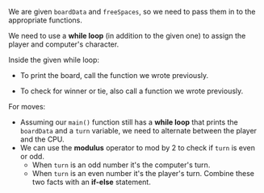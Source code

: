 <!--title={Alternating turns}-->

<!--badges={Python:24,Software Engineering:10,Creative Thinker:6}-->

<!--concepts={WhileLoops.mdx, IfStatements.mdx}-->

We are given `boardData` and `freeSpaces`, so we need to pass them in to the appropriate functions.

We need to use a **while loop** (in addition to the given one) to assign the player and computer's character.

Inside the given while loop:

* To print the board, call the function we wrote previously.

* To check for winner or tie, also call a function we wrote previously.

For moves:

* Assuming our `main()` function still has a **while loop** that prints the `boardData` and a `turn` variable, we need to alternate between the player and the CPU.
* We can use the **modulus** operator to mod by 2 to check if `turn` is even or odd.
  * When `turn` is an odd number it's the computer's turn.
  * When `turn` is an even number it's the player's turn.
    Combine these two facts with an **if-else** statement.

